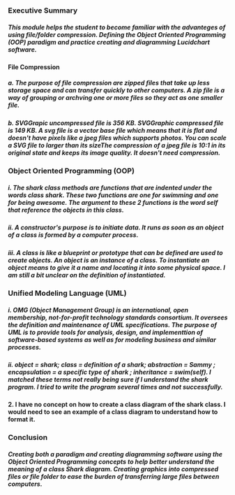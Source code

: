 ### Executive Summary

##### This module helps the student to become familiar with the advanteges of using file/folder compression. Defining the Object Oriented Programming (OOP) paradigm and practice creating and diagramming Lucidchart software.

#### File Compression

##### a. The purpose of file compression are zipped files that take up less storage space and can transfer quickly to other computers. A zip file is a way of grouping or archving one or more files so they act as one smaller file.

##### b. SVGGrapic uncompressed file is 356 KB. SVGGraphic compressed file is 149 KB. A svg file is a vector base file which means that it is flat and doesn't have pixels like a jpeg files which supports photos. You can scale a SVG file to larger than its sizeThe compression of a jpeg file is 10:1 in its original state and keeps its image quality. It doesn't need compression.

### Object Oriented Programming (OOP)

##### i. The shark class methods are functions that are indented under the words class shark. These two functions are one for swimming and one for being awesome. The argument to these 2 functions is the word self that reference the objects in this class.

##### ii. A constructor's purpose is to initiate data. It runs as soon as an object of a class is formed by a computer process.

##### iii. A class is like a blueprint or prototype that can be defined are used to create objects. An object is an instance of a class. To instantiate an object means to give it a name and locating it into some physical space. I am still a bit unclear on the definition of instantiated.

### Unified Modeling Language (UML)

##### i. OMG (Object Management Group) is an international, open membership, not-for-profit technology standards consortium. It oversees the definition and maintenance of UML specifications. The purpose of UML is to provide tools for analysis, design, and implementtion of software-based systems as well as for modeling business and similar processes.

##### ii. object = shark; class = definition of a shark; abstraction = Sammy  ; encapsulation = a specific type of shark ; inheritance = swim(self). I matched these terms not really being sure if I understand the shark program. I tried to write the program several times and not successfully. 

#### 2. I have no concept on how to create a class diagram of the shark class. I would need to see an example of a class diagram to understand how to format it.

### Conclusion

##### Creating both a paradigm and creating diagramming software using the Object Oriented Programming concepts to help better understand the meaning of a class Shark diagram. Creating graphics into compressed files or file folder to ease the burden of transferring large files between computers. 




